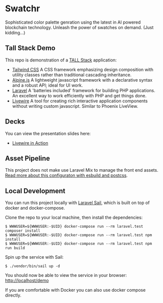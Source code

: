 # Swatchr

Sophisticated color palette genration using the latest in AI powered blockchain technology.  Unleash the power of swatches on demand. (Just kidding...)

## Tall Stack Demo

This repo is demonstration of a [TALL Stack](https://tallstack.dev/) application:

- [Tailwind CSS](https://tailwindcss.com/) A CSS framework emphasizing design composition with utility classes rather than traditional cascading inheritance.
- [Alpine.js](https://github.com/alpinejs/alpine) A lightweight javascript framework with a declarative syntax and a robust API; ideal for UI work.
- [Laravel](https://laravel.com/) A 'batteries included' framework for building PHP applications. An excellent way to work efficiently with PHP and get things done.
- [Livewire](https://laravel-livewire.com/) A tool for creating rich interactive application components without writing custom javascript. Similar to Phoenix LiveView.

## Decks

You can view the presentation slides here:

- [Livewire in Action](https://github.com/stagerightlabs/tall-stack-demo/blob/main/resources/views/decks/livewire.blade.php)

## Asset Pipeline

This project does not make use Laravel Mix to manage the front end assets.  [Read more about this configuraton with esbuild and postcss](https://stagerightlabs.com/blog/you-might-not-need-laravel-mix).

## Local Development

You can run this project locally with [Laravel Sail](https://laravel.com/docs/8.x/sail), which is built on top of docker and docker-compose.

Clone the repo to your local machine, then install the dependencies:

```
$ WWWUSER=${WWWUSER:-$UID} docker-compose run --rm laravel.test composer install
$ WWWUSER=${WWWUSER:-$UID} docker-compose run --rm laravel.test npm install
$ WWWUSER=${WWWUSER:-$UID} docker-compose run --rm laravel.test npm run build
```

Spin up the service with Sail:

```
$ ./vendor/bin/sail up -d
```

You should now be able to view the service in your browser: [http://localhost/demo](http://localhost/demo)

If you are comfortable with Docker you can also use docker compose directly.
